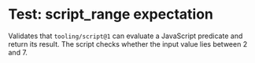 # Test: script_range expectation

Validates that `tooling/script@1` can evaluate a JavaScript predicate and return
its result. The script checks whether the input value lies between 2 and 7.
